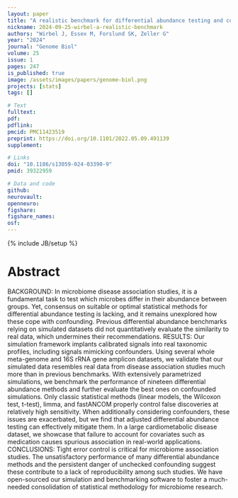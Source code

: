 ```yaml
---
layout: paper
title: "A realistic benchmark for differential abundance testing and confounder adjustment in human microbiome studies"
nickname: 2024-09-25-wirbel-a-realistic-benchmark
authors: "Wirbel J, Essex M, Forslund SK, Zeller G"
year: "2024"
journal: "Genome Biol"
volume: 25
issue: 1
pages: 247
is_published: true
image: /assets/images/papers/genome-biol.png
projects: [stats]
tags: []

# Text
fulltext:
pdf:
pdflink:
pmcid: PMC11423519
preprint: https://doi.org/10.1101/2022.05.09.491139
supplement:

# Links
doi: "10.1186/s13059-024-03390-9"
pmid: 39322959

# Data and code
github:
neurovault:
openneuro:
figshare:
figshare_names:
osf:
---
```

{% include JB/setup %}

# Abstract

BACKGROUND: In microbiome disease association studies, it is a fundamental task to test which microbes differ in their abundance between groups. Yet, consensus on suitable or optimal statistical methods for differential abundance testing is lacking, and it remains unexplored how these cope with confounding. Previous differential abundance benchmarks relying on simulated datasets did not quantitatively evaluate the similarity to real data, which undermines their recommendations. RESULTS: Our simulation framework implants calibrated signals into real taxonomic profiles, including signals mimicking confounders. Using several whole meta-genome and 16S rRNA gene amplicon datasets, we validate that our simulated data resembles real data from disease association studies much more than in previous benchmarks. With extensively parametrized simulations, we benchmark the performance of nineteen differential abundance methods and further evaluate the best ones on confounded simulations. Only classic statistical methods (linear models, the Wilcoxon test, t-test), limma, and fastANCOM properly control false discoveries at relatively high sensitivity. When additionally considering confounders, these issues are exacerbated, but we find that adjusted differential abundance testing can effectively mitigate them. In a large cardiometabolic disease dataset, we showcase that failure to account for covariates such as medication causes spurious association in real-world applications. CONCLUSIONS: Tight error control is critical for microbiome association studies. The unsatisfactory performance of many differential abundance methods and the persistent danger of unchecked confounding suggest these contribute to a lack of reproducibility among such studies. We have open-sourced our simulation and benchmarking software to foster a much-needed consolidation of statistical methodology for microbiome research.
